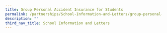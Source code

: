 ```yaml
---
title: Group Personal Accident Insurance for Students
permalink: /partnerships/School-Information-and-Letters/group-personal-accident-insurance-for-students
description: ""
third_nav_title: School Information and Letters
---
```

